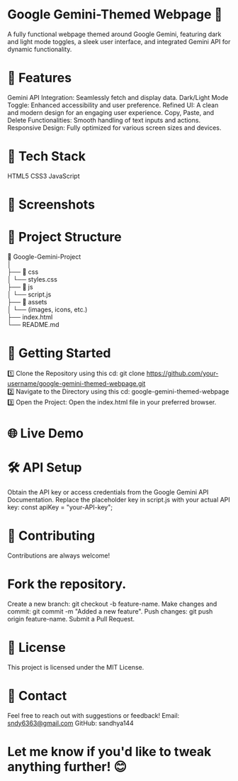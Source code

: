 # Google Gemini-Themed Webpage 🌟
A fully functional webpage themed around Google Gemini, featuring dark and light mode toggles, a sleek user interface, and integrated Gemini API for dynamic functionality.

# 🚀 Features
Gemini API Integration: Seamlessly fetch and display data.
Dark/Light Mode Toggle: Enhanced accessibility and user preference.
Refined UI: A clean and modern design for an engaging user experience.
Copy, Paste, and Delete Functionalities: Smooth handling of text inputs and actions.
Responsive Design: Fully optimized for various screen sizes and devices.
# 🔧 Tech Stack
HTML5
CSS3
JavaScript
# 📸 Screenshots

# 📂 Project Structure
📁 Google-Gemini-Project  
│  
├── 📁 css  
│   └── styles.css  
├── 📁 js  
│   └── script.js  
├── 📁 assets  
│   └── (images, icons, etc.)  
├── index.html  
└── README.md  

# 🚀 Getting Started
1️⃣ Clone the Repository using this cd:
  git clone https://github.com/your-username/google-gemini-themed-webpage.git  
2️⃣ Navigate to the Directory using this cd:
  google-gemini-themed-webpage  
3️⃣ Open the Project:
  Open the index.html file in your preferred browser.

# 🌐 Live Demo


# 🛠️ API Setup
Obtain the API key or access credentials from the Google Gemini API Documentation.
Replace the placeholder key in script.js with your actual API key:
const apiKey = "your-API-key"; 

# 🤝 Contributing
Contributions are always welcome!

# Fork the repository.
Create a new branch: git checkout -b feature-name.
Make changes and commit: git commit -m "Added a new feature".
Push changes: git push origin feature-name.
Submit a Pull Request.

# 📝 License
This project is licensed under the MIT License.

# 📧 Contact
Feel free to reach out with suggestions or feedback!
Email: sndy6363@gmail.com
GitHub: sandhya144

# Let me know if you'd like to tweak anything further! 😊
